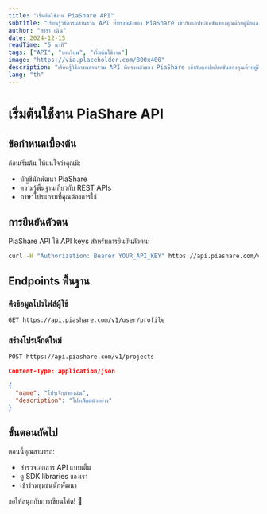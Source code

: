 ```yaml
---
title: "เริ่มต้นใช้งาน PiaShare API"
subtitle: "เรียนรู้วิธีการผสานรวม API ที่ทรงพลังของ PiaShare เข้ากับแอปพลิเคชันของคุณด้วยคู่มือและตัวอย่างที่ครบถ้วน"
author: "สารา เฉิน"
date: 2024-12-15
readTime: "5 นาที"
tags: ["API", "บทเรียน", "เริ่มต้นใช้งาน"]
image: "https://via.placeholder.com/800x400"
description: "เรียนรู้วิธีการผสานรวม API ที่ทรงพลังของ PiaShare เข้ากับแอปพลิเคชันของคุณด้วยคู่มือและตัวอย่างที่ครบถ้วน"
lang: "th"
---
```


# เริ่มต้นใช้งาน PiaShare API

## ข้อกำหนดเบื้องต้น

ก่อนเริ่มต้น ให้แน่ใจว่าคุณมี:

- บัญชีนักพัฒนา PiaShare
- ความรู้พื้นฐานเกี่ยวกับ REST APIs
- ภาษาโปรแกรมที่คุณต้องการใช้

## การยืนยันตัวตน

PiaShare API ใช้ API keys สำหรับการยืนยันตัวตน:

```bash
curl -H "Authorization: Bearer YOUR_API_KEY" https://api.piashare.com/v1/user/profile
```

## Endpoints พื้นฐาน

### ดึงข้อมูลโปรไฟล์ผู้ใช้

```bash
GET https://api.piashare.com/v1/user/profile
```

### สร้างโปรเจ็กต์ใหม่

```bash
POST https://api.piashare.com/v1/projects
```

```json
Content-Type: application/json

{
  "name": "โปรเจ็กต์ของฉัน",
  "description": "โปรเจ็กต์ตัวอย่าง"
}
```

## ขั้นตอนถัดไป

ตอนนี้คุณสามารถ:

- สำรวจเอกสาร API แบบเต็ม
- ดู SDK libraries ของเรา
- เข้าร่วมชุมชนนักพัฒนา

ขอให้สนุกกับการเขียนโค้ด! 🚀